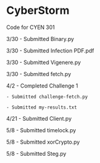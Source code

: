 # CyberStorm
Code for CYEN 301

3/30 - Submitted Binary.py

3/30 - Submitted Infection PDF.pdf

3/30 - Submitted Vigenere.py

3/30 - Submitted fetch.py

4/2 - Completed Challenge 1

	- Submitted challenge-fetch.py
	
	- Submitted my-results.txt

4/21 - Submitted Client.py

5/8 - Submitted timelock.py

5/8 - Submitted xorCrypto.py

5/8 - Submitted Steg.py
